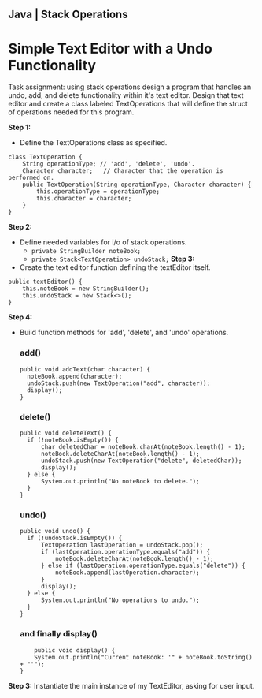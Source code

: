 ## Java | Stack Operations
# Simple Text Editor with a Undo Functionality

Task assignment: using stack operations design a program that handles an undo, add, and delete functionality within it's text editor. Design that text editor and create a class labeled TextOperations that will define the struct of operations needed for this program. 

**Step 1:**
- Define the TextOperations class as specified.
```
class TextOperation {
    String operationType; // 'add', 'delete', 'undo'.
    Character character;   // Character that the operation is performed on.
    public TextOperation(String operationType, Character character) {
        this.operationType = operationType;
        this.character = character;
    }
}
```
**Step 2:**
- Define needed variables for i/o of stack operations.
  - `private StringBuilder noteBook;`
  - `private Stack<TextOperation> undoStack;`
**Step 3:**
- Create the text editor function defining the textEditor itself. 
```
public textEditor() {
    this.noteBook = new StringBuilder();
    this.undoStack = new Stack<>();
}
```
**Step 4:**
- Build function methods for 'add', 'delete', and 'undo' operations.
  ### add()
  ```
  public void addText(char character) {
    noteBook.append(character);
    undoStack.push(new TextOperation("add", character));
    display();
  }
  ```
  ### delete()
  ```
  public void deleteText() {
    if (!noteBook.isEmpty()) {
        char deletedChar = noteBook.charAt(noteBook.length() - 1);
        noteBook.deleteCharAt(noteBook.length() - 1);
        undoStack.push(new TextOperation("delete", deletedChar));
        display();
    } else {
        System.out.println("No noteBook to delete.");
    }
  }
  ```
  ### undo() 
    ```
    public void undo() {
      if (!undoStack.isEmpty()) {
          TextOperation lastOperation = undoStack.pop();
          if (lastOperation.operationType.equals("add")) {
              noteBook.deleteCharAt(noteBook.length() - 1);
          } else if (lastOperation.operationType.equals("delete")) {
              noteBook.append(lastOperation.character);
          }
          display();
      } else {
          System.out.println("No operations to undo.");
      }
    }
    ```
  ### and finally display()
    ```
        public void display() {
        System.out.println("Current noteBook: '" + noteBook.toString() + "'");
    }
    ```

**Step 3:**
Instantiate the main instance of my TextEditor, asking for user input. 

